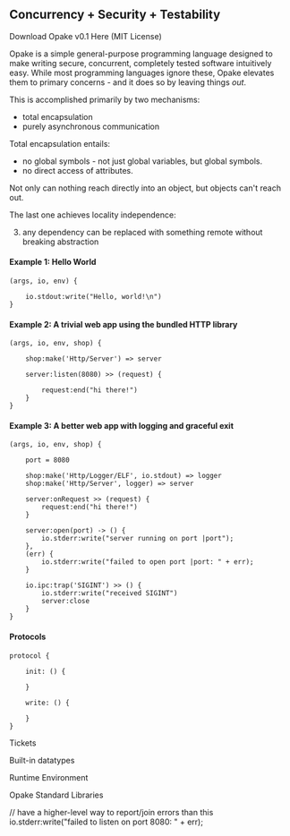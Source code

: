 ## Concurrency + Security + Testability

Download Opake v0.1 Here (MIT License)

Opake is a simple general-purpose programming language designed to make writing secure, concurrent, completely tested software intuitively easy. While most programming languages ignore these, Opake elevates them to primary concerns - and it does so by leaving things *out*.

This is accomplished primarily by two mechanisms:

- total encapsulation
- purely asynchronous communication

Total encapsulation entails:

- no global symbols - not just global variables, but global symbols.
- no direct access of attributes.

Not only can nothing reach directly into an object, but objects can't reach out.

The last one achieves locality independence:

 3. any dependency can be replaced with something remote without breaking abstraction

#### Example 1: Hello World



    (args, io, env) {

        io.stdout:write("Hello, world!\n")
    }

#### Example 2: A trivial web app using the bundled HTTP library

    (args, io, env, shop) {

        shop:make('Http/Server') => server

        server:listen(8080) >> (request) {

            request:end("hi there!")
        }
    }

#### Example 3: A better web app with logging and graceful exit

    (args, io, env, shop) {

        port = 8080

        shop:make('Http/Logger/ELF', io.stdout) => logger
        shop:make('Http/Server', logger) => server

        server:onRequest >> (request) {
            request:end("hi there!")
        }

        server:open(port) -> () {
            io.stderr:write("server running on port |port");
        },
        (err) {
            io.stderr:write("failed to open port |port: " + err);
        }

        io.ipc:trap('SIGINT') >> () {
            io.stderr:write("received SIGINT")
            server:close
        }
    }

#### Protocols

    protocol {

        init: () {

        }

        write: () {

        }
    }

Tickets

Built-in datatypes

Runtime Environment

Opake Standard Libraries

 // have a higher-level way to report/join errors than this
io.stderr:write("failed to listen on port 8080: " + err);
